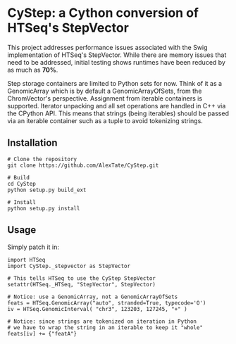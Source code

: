 # CyStep: a Cython conversion of HTSeq's StepVector

This project addresses performance issues associated with the Swig implementation of HTSeq's StepVector. While there are memory issues that need to be addressed, initial testing shows runtimes have been reduced by as much as **70%**.

Step storage containers are limited to Python sets for now. Think of it as a GenomicArray which is by default a GenomicArrayOfSets, from the ChromVector's perspective. Assignment from iterable containers is supported. Iterator unpacking and all set operations are handled in C++ via the CPython API. This means that strings (being iterables) should be passed via an iterable container such as a tuple to avoid tokenizing strings.

## Installation
```
# Clone the repository
git clone https://github.com/AlexTate/CyStep.git

# Build
cd CyStep
python setup.py build_ext

# Install
python setup.py install
```

## Usage
Simply patch it in:
```
import HTSeq
import CyStep._stepvector as StepVector

# This tells HTSeq to use the CyStep StepVector
setattr(HTSeq._HTSeq, "StepVector", StepVector)

# Notice: use a GenomicArray, not a GenomicArrayOfSets
feats = HTSeq.GenomicArray("auto", stranded=True, typecode='O')
iv = HTSeq.GenomicInterval( "chr3", 123203, 127245, "+" )

# Notice: since strings are tokenized on iteration in Python
# we have to wrap the string in an iterable to keep it "whole"
feats[iv] += {"featA"}
```
